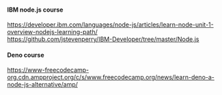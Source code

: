 #### IBM node.js course  
https://developer.ibm.com/languages/node-js/articles/learn-node-unit-1-overview-nodejs-learning-path/  
https://github.com/jstevenperry/IBM-Developer/tree/master/Node.js  

#### Deno course
https://www-freecodecamp-org.cdn.ampproject.org/c/s/www.freecodecamp.org/news/learn-deno-a-node-js-alternative/amp/  
